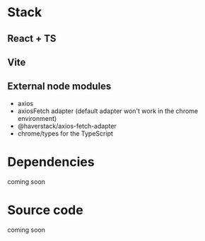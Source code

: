 # Stack
## React + TS
## Vite
## External node modules
- axios
- axiosFetch adapter (default adapter won't work in the chrome environment)
- @haverstack/axios-fetch-adapter
- chrome/types for the TypeScript

# Dependencies
coming soon

# Source code
coming soon
